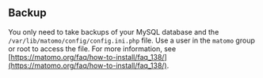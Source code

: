 ## Backup

You only need to take backups of your MySQL database and the `/var/lib/matomo/config/config.ini.php` file. Use a user in the `matomo` group or root to access the file. For more information, see [https://matomo.org/faq/how-to-install/faq_138/](https://matomo.org/faq/how-to-install/faq_138/).
